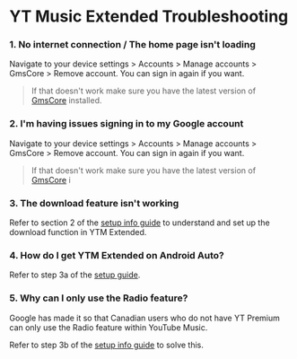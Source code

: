 # **YT Music Extended Troubleshooting**



### **1. No internet connection / The home page isn't loading**

Navigate to your device settings > Accounts > Manage accounts > GmsCore > Remove account. You can sign in again if you want.

> If that doesn't work make sure you have the latest version of [GmsCore](https://github.com/ReVanced/GmsCore/releases/latest) installed.




### **2. I'm having issues signing in to my Google account**

Navigate to your device settings > Accounts > Manage accounts > GmsCore > Remove account. You can sign in again if you want.

> If that doesn't work make sure you have the latest version of [GmsCore](https://github.com/ReVanced/GmsCore/releases/latest) i




### **3. The download feature isn't working**

Refer to section 2 of the [setup info guide](https://github.com/ReVanced-Extended-Community/Community-Guides/blob/main/general-guides/community-wiki/patching%20%26%20setup%20info.md#2-general-app-and-feature-setup) to understand and set up the download function in YTM Extended.





### **4. How do I get YTM Extended on Android Auto?**

Refer to step 3a of the [setup guide](https://github.com/ReVanced-Extended-Community/Community-Guides/blob/main/general-guides/community-wiki/patching%20%26%20setup%20info.md#3aandroid-auto-setup).




### **5. Why can I only use the Radio feature?**

Google has made it so that Canadian users who do not have YT Premium can only use the Radio feature within YouTube Music.

Refer to step 3b of the [setup info guide](https://github.com/ReVanced-Extended-Community/Community-Guides/blob/main/general-guides/community-wiki/patching%20%26%20setup%20info.md#3b-spoof-app-version-setup-for-canadian-users) to solve this.
